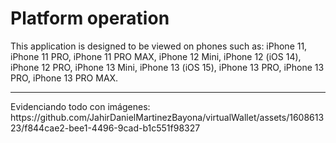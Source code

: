 <h1>Platform operation</h1>
This application is designed to be viewed on phones such as: iPhone 11, iPhone 11 PRO, iPhone 11 PRO MAX, iPhone 12 Mini, iPhone 12 (iOS 14), iPhone 12 PRO, iPhone 13 Mini, iPhone 13 (iOS 15), iPhone 13 PRO, iPhone 13 PRO, iPhone 13 PRO MAX.

<hr>
Evidenciando todo con imágenes:
https://github.com/JahirDanielMartinezBayona/virtualWallet/assets/160861323/f844cae2-bee1-4496-9cad-b1c551f98327

